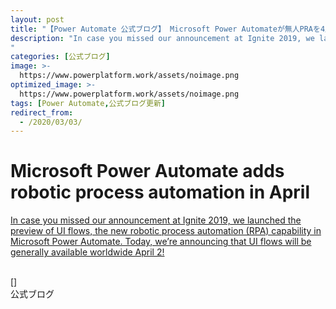 ```yaml
---
layout: post
title: "【Power Automate 公式ブログ】 Microsoft Power Automateが無人PRAを4月に追加"
description: "In case you missed our announcement at Ignite 2019, we launched the preview of UI flows, the new robotic process automation (RPA) capability in Microsoft Power Automate. Today, we&#8217;re announcing that UI flows will be generally available worldwide April 2!
"
categories: [公式ブログ]
image: >-
  https://www.powerplatform.work/assets/noimage.png
optimized_image: >-
  https://www.powerplatform.work/assets/noimage.png
tags: [Power Automate,公式ブログ更新]
redirect_from:
  - /2020/03/03/
---
```


# Microsoft Power Automate adds robotic process automation in April

[In case you missed our announcement at Ignite 2019, we launched the preview of UI flows, the new robotic process automation (RPA) capability in Microsoft Power Automate. Today, we&#8217;re announcing that UI flows will be generally available worldwide April 2!
](https://flow.microsoft.com/ja-jp/blog/microsoft-power-automate-adds-robotic-process-automation-in-april/)

<br>
[]


<br>
公式ブログ